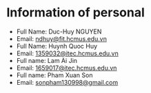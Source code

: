 # Information of personal

- Full Name: Duc-Huy NGUYEN
- Email: ndhuy@fit.hcmus.edu.vn
- Full Name: Huynh Quoc Huy
- Email: 1359032@itec.hcmus.edu.vn
- Full name: Lam Ai Jin
- Email: 1659017@itec.hcmus.edu.vn
- Full name: Pham Xuan Son
- Email: sonpham130998@gmail.com